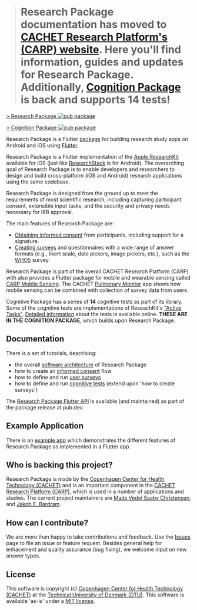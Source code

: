 > # **Research Package documentation has moved to [CACHET Research Platform's (CARP) website](https://carp.cachet.dk/research-package/). Here you'll find information, guides and updates for Research Package. Additionally, [Cognition Package](https://carp.cachet.dk/cognition-package/) is back and supports 14 tests!**

[> Research Package ![pub package](https://img.shields.io/pub/v/research_package.svg) ](https://pub.dartlang.org/packages/research_package)

[> Cognition Package ![pub package](https://img.shields.io/pub/v/cognition_package.svg)](https://pub.dartlang.org/packages/cognition_package)

Research Package is a Flutter [package](https://pub.dartlang.org/packages/research_package) for building research study apps on Android and iOS using [Flutter](https://flutter.dev).

Research Package is a Flutter implementation of the [Apple ResearchKit](https://www.researchandcare.org/researchkit/) available for iOS (just like [ResearchStack](https://github.com/ResearchStack/ResearchStack) is for Android). The overarching goal of Research Package is to enable developers and researchers to design and build cross-platform (iOS and Android) research applications using the same codebase.

Research Package is designed from the ground up to meet the requirements of most scientific research, including capturing participant consent, extensible input tasks, and the security and privacy needs necessary for IRB approval.

The main features of Research Package are:

- [Obtaining informed consent](https://carp.cachet.dk/obtaining-consent/) from participants, including support for a signature.
- [Creating surveys](https://carp.cachet.dk/creating-a-survey/) and questionnaires with a wide range of answer formats (e.g., likert scale, date pickers, image pickers, etc.), such as the [WHO5](https://www.psykiatri-regionh.dk/who-5/Documents/WHO-5%20questionaire%20-%20English.pdf) survey.

Research Package is part of the overall CACHET Research Platform (CARP) with also provides a Flutter package for mobile and wearable sensing called [CARP Mobile Sensing](https://pub.dev/packages/carp_mobile_sensing).
The CACHET [Pulmonary Monitor](https://github.com/cph-cachet/pulmonary_monitor_app) app shows how mobile sensing can be combined with collection of survey data from users.

Cognitive Package has a series of **14** cognitive tests as part of its library. Some of the cognitive tests are implementations of ReseachKit's ["Active Tasks"](https://www.researchandcare.org/researchkit/). [Detailed information](https://carp.cachet.dk/cognition-package/) about the tests is available online. **THESE ARE IN THE COGNITION PACKAGE**, which builds upon Research Package.

## Documentation

There is a set of tutorials, describing:

- the overall [software architecture](https://carp.cachet.dk/research-package-api/) of Research Package
- how to create an [informed consent](https://carp.cachet.dk/obtaining-consent/) flow
- how to define and run [user surveys](https://carp.cachet.dk/creating-a-survey/)
- how to define and run [cognitive tests](https://carp.cachet.dk/creating-cognitive-tests/) (extend upon 'how to create surveys')

The [Research Package Flutter API](https://pub.dev/documentation/research_package/latest/) is available (and maintained) as part of the package release at pub.dev.

## Example Application

There is an [example app](https://github.com/cph-cachet/research.package/tree/master/example) which demonstrates the different features of Research Package as implemented in a Flutter app.

## Who is backing this project?

Research Package is made by the [Copenhagen Center for Health Technology (CACHET)](https://www.cachet.dk/) and is an important component in the [CACHET Research Platform (CARP)](https://carp.cachet.dk), which is used in a number of applications and studies.
The current project maintainers are [Mads Vedel Saaby Christensen](https://github.com/MadsVSChristensen), and [Jakob E. Bardram](https://www.bardram.net).

## How can I contribute?

We are more than happy to take contributions and feedback.
Use the [Issues](https://github.com/cph-cachet/research.package/issues) page to file an issue or feature request.
Besides general help for enhacement and quality assurance (bug fixing), we welcome input on new answer types.

## License

This software is copyright (c) [Copenhagen Center for Health Technology (CACHET)](https://www.cachet.dk/)
at the [Technical University of Denmark (DTU)](https://www.dtu.dk).
This software is available 'as-is' under a [MIT license](https://github.com/cph-cachet/research.package/blob/master/LICENSE).
